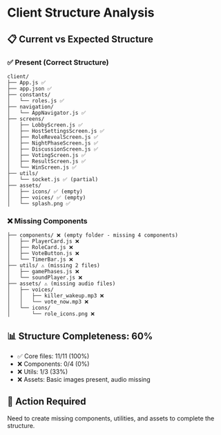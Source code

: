 # Client Structure Analysis

## 📋 Current vs Expected Structure

### ✅ Present (Correct Structure)

```
client/
├── App.js ✅
├── app.json ✅
├── constants/
│   └── roles.js ✅
├── navigation/
│   └── AppNavigator.js ✅
├── screens/
│   ├── LobbyScreen.js ✅
│   ├── HostSettingsScreen.js ✅
│   ├── RoleRevealScreen.js ✅
│   ├── NightPhaseScreen.js ✅
│   ├── DiscussionScreen.js ✅
│   ├── VotingScreen.js ✅
│   ├── ResultScreen.js ✅
│   └── WinScreen.js ✅
├── utils/
│   └── socket.js ✅ (partial)
├── assets/
│   ├── icons/ ✅ (empty)
│   ├── voices/ ✅ (empty)
│   └── splash.png ✅
```

### ❌ Missing Components

```
├── components/ ❌ (empty folder - missing 4 components)
│   ├── PlayerCard.js ❌
│   ├── RoleCard.js ❌
│   ├── VoteButton.js ❌
│   └── TimerBar.js ❌
├── utils/ ⚠️ (missing 2 files)
│   ├── gamePhases.js ❌
│   └── soundPlayer.js ❌
├── assets/ ⚠️ (missing audio files)
│   ├── voices/
│   │   ├── killer_wakeup.mp3 ❌
│   │   └── vote_now.mp3 ❌
│   └── icons/
│       └── role_icons.png ❌
```

## 📊 Structure Completeness: 60%

- ✅ Core files: 11/11 (100%)
- ❌ Components: 0/4 (0%)
- ❌ Utils: 1/3 (33%)
- ❌ Assets: Basic images present, audio missing

## 🔧 Action Required

Need to create missing components, utilities, and assets to complete the structure.
